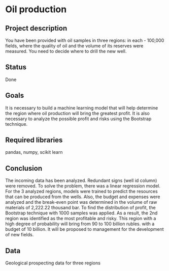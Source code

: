 # Oil production
## Project description
You have been provided with oil samples in three regions: in each - 100,000 fields, where the quality of oil and the volume of its reserves were measured. You need to decide where to drill the new well.
## Status
Done
## Goals
It is necessary to build a machine learning model that will help determine the region where oil production will bring the greatest profit. It is also necessary to analyze the possible profit and risks using the Bootstrap technique.
## Required libraries
pandas, numpy, scikit learn
## Conclusion
The incoming data has been analyzed. Redundant signs (well id column) were removed. To solve the problem, there was a linear regression model. For the 3 analyzed regions, models were trained to predict the resources that can be produced from the wells. Also, the budget and expenses were analyzed and the break-even point was determined in the volume of raw materials of 2,222.22 thousand bar. To find the distribution of profit, the Bootstrap technique with 1000 samples was applied. As a result, the 2nd region was identified as the most profitable and risky. This region with a high degree of probability will bring from 90 to 100 billion rubles. with a budget of 10 billion. It will be proposed to management for the development of new fields.
## Data
Geological prospecting data for three regions
